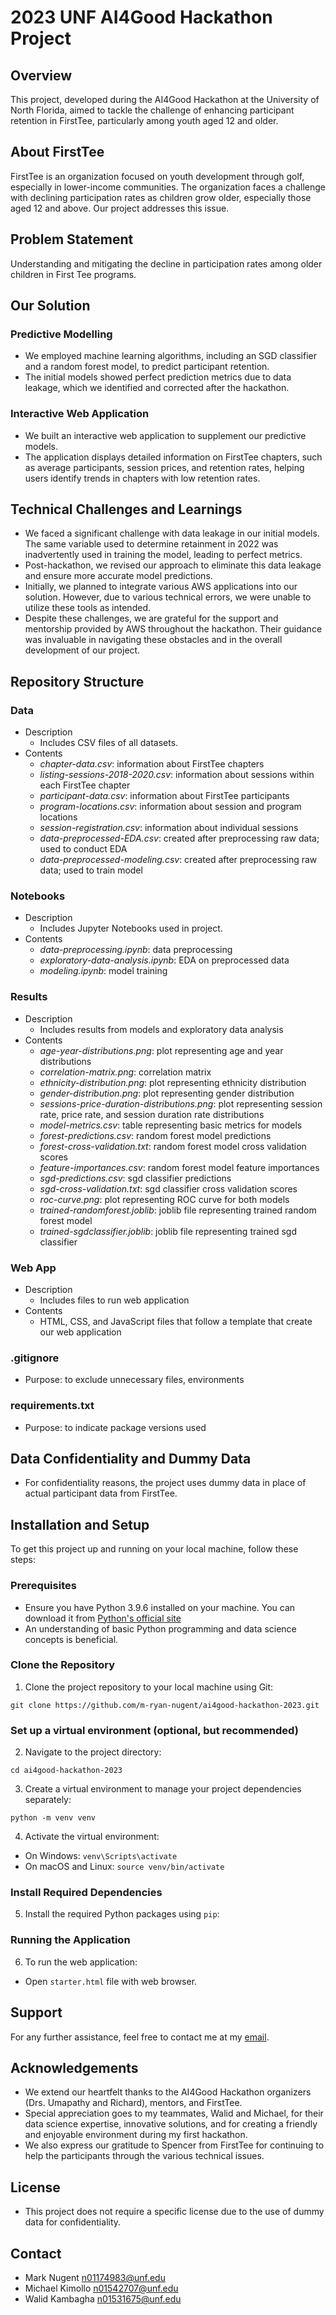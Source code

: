 # 2023 UNF AI4Good Hackathon Project

## Overview
This project, developed during the AI4Good Hackathon at the University of North Florida, aimed to tackle the challenge of enhancing participant retention in FirstTee, particularly among youth aged 12 and older.

## About FirstTee
FirstTee is an organization focused on youth development through golf, especially in lower-income communities. The organization faces a challenge with declining participation rates as children grow older, especially those aged 12 and above. Our project addresses this issue.

## Problem Statement
Understanding and mitigating the decline in participation rates among older children in First Tee programs.

## Our Solution
### Predictive Modelling
- We employed machine learning algorithms, including an SGD classifier and a random forest model, to predict participant retention.
- The initial models showed perfect prediction metrics due to data leakage, which we identified and corrected after the hackathon.

### Interactive Web Application
- We built an interactive web application to supplement our predictive models.
- The application displays detailed information on FirstTee chapters, such as average participants, session prices, and retention rates, helping users identify trends in chapters with low retention rates.

## Technical Challenges and Learnings
- We faced a significant challenge with data leakage in our initial models. The same variable used to determine retainment in 2022 was inadvertently used in training the model, leading to perfect metrics.
- Post-hackathon, we revised our approach to eliminate this data leakage and ensure more accurate model predictions.
- Initially, we planned to integrate various AWS applications into our solution. However, due to various technical errors, we were unable to utilize these tools as intended.
- Despite these challenges, we are grateful for the support and mentorship provided by AWS throughout the hackathon. Their guidance was invaluable in navigating these obstacles and in the overall development of our project.

## Repository Structure
### Data
- Description
    - Includes CSV files of all datasets.
- Contents
    - *chapter-data.csv*: information about FirstTee chapters
    - *listing-sessions-2018-2020.csv*: information about sessions within each FirstTee chapter
    - *participant-data.csv*: information about FirstTee participants
    - *program-locations.csv*: information about session and program locations
    - *session-registration.csv*: information about individual sessions
    - *data-preprocessed-EDA.csv*: created after preprocessing raw data; used to conduct EDA
    - *data-preprocessed-modeling.csv*: created after preprocessing raw data; used to train model

### Notebooks
- Description
    - Includes Jupyter Notebooks used in project.
- Contents
    - *data-preprocessing.ipynb*: data preprocessing
    - *exploratory-data-analysis.ipynb*: EDA on preprocessed data
    - *modeling.ipynb*: model training

### Results
- Description
    - Includes results from models and exploratory data analysis
- Contents
    - *age-year-distributions.png*: plot representing age and year distributions
    - *correlation-matrix.png*: correlation matrix
    - *ethnicity-distribution.png*: plot representing ethnicity distribution
    - *gender-distribution.png*: plot representing gender distribution
    - *sessions-price-duration-distributions.png*: plot representing session rate, price rate, and session duration rate distributions
    - *model-metrics.csv*: table representing basic metrics for models
    - *forest-predictions.csv*: random forest model predictions
    - *forest-cross-validation.txt*: random forest model cross validation scores
    - *feature-importances.csv*: random forest model feature importances
    - *sgd-predictions.csv*: sgd classifier predictions
    - *sgd-cross-validation.txt*: sgd classifier cross validation scores
    - *roc-curve.png*: plot representing ROC curve for both models
    - *trained-randomforest.joblib*: joblib file representing trained random forest model
    - *trained-sgdclassifier.joblib*: joblib file representing trained sgd classifier

### Web App
- Description
    - Includes files to run web application
- Contents
    - HTML, CSS, and JavaScript files that follow a template that create our web application

### .gitignore
- Purpose: to exclude unnecessary files, environments

### requirements.txt
- Purpose: to indicate package versions used

## Data Confidentiality and Dummy Data
- For confidentiality reasons, the project uses dummy data in place of actual participant data from FirstTee.

## Installation and Setup

To get this project up and running on your local machine, follow these steps:

### Prerequisites
- Ensure you have Python 3.9.6 installed on your machine. You can download it from [Python's official site](https://www.python.org/downloads/)
- An understanding of basic Python programming and data science concepts is beneficial.

### Clone the Repository
1. Clone the project repository to your local machine using Git:

`git clone https://github.com/m-ryan-nugent/ai4good-hackathon-2023.git`

### Set up a virtual environment (optional, but recommended)
2. Navigate to the project directory:

`cd ai4good-hackathon-2023`

3. Create a virtual environment to manage your project dependencies separately:

`python -m venv venv`

4. Activate the virtual environment:
- On Windows: `venv\Scripts\activate`
- On macOS and Linux: `source venv/bin/activate`

### Install Required Dependencies
5. Install the required Python packages using `pip`:

### Running the Application
6. To run the web application:
- Open `starter.html` file with web browser.

## Support
For any further assistance, feel free to contact me at my [email](mryannugent@gmail.com).

## Acknowledgements
- We extend our heartfelt thanks to the AI4Good Hackathon organizers (Drs. Umapathy and Richard), mentors, and FirstTee.
- Special appreciation goes to my teammates, Walid and Michael, for their data science expertise, innovative solutions, and for creating a friendly and enjoyable environment during my first hackathon.
- We also express our gratitude to Spencer from FirstTee for continuing to help the participants through the various technical issues.

## License
- This project does not require a specific license due to the use of dummy data for confidentiality.

## Contact
- Mark Nugent [n01174983@unf.edu](n01174983@unf.edu)
- Michael Kimollo [n01542707@unf.edu](n01542707@unf.edu)
- Walid Kambagha [n01531675@unf.edu](n01531675@unf.edu)
